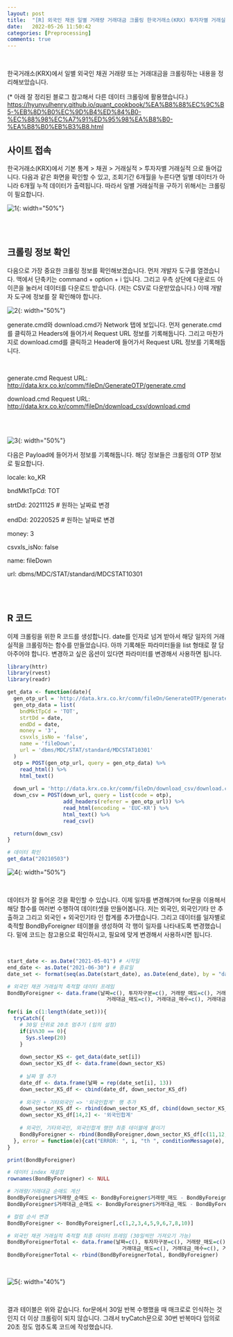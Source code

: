 ```yaml
---
layout: post
title:  "[R] 외국인 채권 일별 거래량 거래대금 크롤링 한국거래소(KRX) 투자자별 거래실적 / httr, rvest, readr"
date:   2022-05-26 11:50:42
categories: [Preprocessing]
comments: true
---
```

<br>

한국거래소(KRX)에서 일별 외국인 채권 거래량 또는 거래대금을 크롤링하는 내용을 정리해보았습니다.

(* 아래 잘 정리된 블로그 참고해서 다른 데이터 크롤링에 활용했습니다.)
https://hyunyulhenry.github.io/quant_cookbook/%EA%B8%88%EC%9C%B5-%EB%8D%B0%EC%9D%B4%ED%84%B0-%EC%88%98%EC%A7%91%ED%95%98%EA%B8%B0-%EA%B8%B0%EB%B3%B8.html


## 사이트 접속

한국거래소(KRX)에서 기본 통계 > 채권 > 거래실적 > 투자자별 거래실적 으로 들어갑니다. 다음과 같은 화면을 확인할 수 있고, 조회기간 6개월을 누른다면 일별 데이터가 아니라 6개월 누적 데이터가 출력됩니다. 따라서 일별 거래실적을 구하기 위해서는 크롤링이 필요합니다.


![1](/!contents_plot/2022-05-22-crawling1-1.jpg){: width="50%"}

<br>
<br>

## 크롤링 정보 확인

다음으로 가장 중요한 크롤링 정보를 확인해보겠습니다. 먼저 개발자 도구를 열겠습니다. 맥에서 단축키는 command + option + i 입니다. 그리고 우측 상단에 다운로드 아이콘을 눌러서 데이터를 다운로드 받습니다. (저는 CSV로 다운받았습니다.) 이때 개발자 도구에 정보를 잘 확인해야 합니다.

![2](/!contents_plot/2022-05-22-crawling1-2.jpg){: width="50%"}

generate.cmd와 download.cmd가 Network 탭에 보입니다. 먼저 generate.cmd를 클릭하고 Headers에 들어가서 Request URL 정보를 기록해둡니다. 그리고 마찬가지로 download.cmd를 클릭하고 Header에 들어가서 Request URL 정보를 기록해둡니다.

<br>

generate.cmd Request URL: http://data.krx.co.kr/comm/fileDn/GenerateOTP/generate.cmd

download.cmd Request URL: http://data.krx.co.kr/comm/fileDn/download_csv/download.cmd

<br>
<br>

![3](/!contents_plot/2022-05-22-crawling1-3.jpg){: width="50%"}

다음은 Payload에 들어가서 정보를 기록해둡니다. 해당 정보들은 크롤링의 OTP 정보로 필요합니다.

locale: ko_KR

bndMktTpCd: TOT

strtDd: 20211125 # 원하는 날짜료 변경

endDd: 20220525 # 원하는 날짜로 변경

money: 3

csvxls_isNo: false

name: fileDown

url: dbms/MDC/STAT/standard/MDCSTAT10301

<br>
<br>

## R 코드

이제 크롤링을 위한 R 코드를 생성합니다. date를 인자로 넘겨 받아서 해당 일자의 거래실적을 크롤링하는 함수를 만들었습니다. 아까 기록해둔 파라미터들을 list 형태로 잘 담아주어야 합니다. 변경하고 싶은 옵션이 있다면 파라미터를 변경해서 사용하면 됩니다.

```R
library(httr)
library(rvest)
library(readr)

get_data <- function(date){
  gen_otp_url = 'http://data.krx.co.kr/comm/fileDn/GenerateOTP/generate.cmd'
  gen_otp_data = list(
    bndMktTpCd = 'TOT',
    strtDd = date,
    endDd = date,
    money = '3',
    csvxls_isNo = 'false',
    name = 'fileDown',
    url = 'dbms/MDC/STAT/standard/MDCSTAT10301'
  )
  otp = POST(gen_otp_url, query = gen_otp_data) %>%
    read_html() %>%
    html_text()
  
  down_url = 'http://data.krx.co.kr/comm/fileDn/download_csv/download.cmd'
  down_csv = POST(down_url, query = list(code = otp),
                  add_headers(referer = gen_otp_url)) %>%
                  read_html(encoding = 'EUC-KR') %>%
                  html_text() %>%
                  read_csv()

  return(down_csv)
}

# 데이터 확인
get_data("20210503")
```

![4](/!contents_plot/2022-05-22-crawling1-4.jpg){: width="50%"}

<br>

데이터가 잘 들어온 것을 확인할 수 있습니다. 이제 일자를 변경해가며 for문을 이용해서 해당 함수를 여러번 수행하여 데이터셋을 만들어봅니다. 저는 외국인, 외국인기타 만 추출하고 그리고 외국인 + 외국인기타 인 합계를 추가했습니다. 그리고 데이터를 일자별로 축적할 BondByForeigner 테이블을 생성하여 각 행이 일자를 나타내도록 변경했습니다. 밑에 코드는 참고용으로 확인하시고, 필요에 맞게 변경해서 사용하시면 됩니다.

<br>

```R
start_date <- as.Date("2021-05-01") # 시작일
end_date <- as.Date("2021-06-30") # 종료일
date_set <- format(seq(as.Date(start_date), as.Date(end_date), by = "day"), format="%Y%m%d") # 데이터 가져올 일련의 날짜 생성

# 외국인 채권 거래실적 축적할 데이터 프레임
BondByForeigner <- data.frame(날짜=c(), 투자자구분=c(), 거래량_매도=c(), 거래량_매수=c(), 거래량_순매수=c(), 
                                거래대금_매도=c(), 거래대금_매수=c(), 거래대금_순매수=c())

for(i in c(1:length(date_set))){
  tryCatch({
    # 30일 단위로 20초 멈추기 (임의 설정)
    if(i%%30 == 0){
      Sys.sleep(20)
    }
      
    down_sector_KS <- get_data(date_set[i])
    down_sector_KS_df <- data.frame(down_sector_KS)
    
    # 날짜 열 추가
    date_df <- data.frame(날짜 = rep(date_set[i], 13))
    down_sector_KS_df <- cbind(date_df, down_sector_KS_df)
    
    # 외국인 + 기타외국인 => '외국인합계' 행 추가
    down_sector_KS_df <- rbind(down_sector_KS_df, cbind(down_sector_KS_df[11,1:2], (down_sector_KS_df[11,3:8] + down_sector_KS_df[12,3:8])))
    down_sector_KS_df[14,2] <- '외국인합계'
    
    # 외국인, 기타외국인, 외국인합계 행만 최종 테이블에 붙이기
    BondByForeigner <- rbind(BondByForeigner,down_sector_KS_df[c(11,12,14),])
  }, error = function(e){cat("ERROR: ", i, "th ", conditionMessage(e), "\n")})
}

print(BondByForeigner)

# 데이터 index 재설정
rownames(BondByForeigner) <- NULL

# 거래량/거래대금 순매도 계산
BondByForeigner$거래량_순매도 <- BondByForeigner$거래량_매도 - BondByForeigner$거래량_매수
BondByForeigner$거래대금_순매도 <- BondByForeigner$거래대금_매도 - BondByForeigner$거래대금_매수

# 컬럼 순서 변경
BondByForeigner <- BondByForeigner[,c(1,2,3,4,5,9,6,7,8,10)]

# 외국인 채권 거래실적 축적할 최종 데이터 프레임 (30일씩만 가져오기 가능)
BondByForeignerTotal <- data.frame(날짜=c(), 투자자구분=c(), 거래량_매도=c(), 거래량_매수=c(), 거래량_순매수=c(),
                                     거래대금_매도=c(), 거래대금_매수=c(), 거래대금_순매수=c())
BondByForeignerTotal <- rbind(BondByForeignerTotal, BondByForeigner)
```

<br>

![5](/!contents_plot/2022-05-22-crawling1-5.jpg){: width="40%"}

<br>

결과 테이블은 위와 같습니다. for문에서 30일 반복 수행했을 때 매크로로 인식하는 것인지 더 이상 크롤링이 되지 않습니다. 그래서 tryCatch문으로 30번 반복마다 임의로 20초 정도 멈추도록 코드에 작성했습니다.

<br><br>
